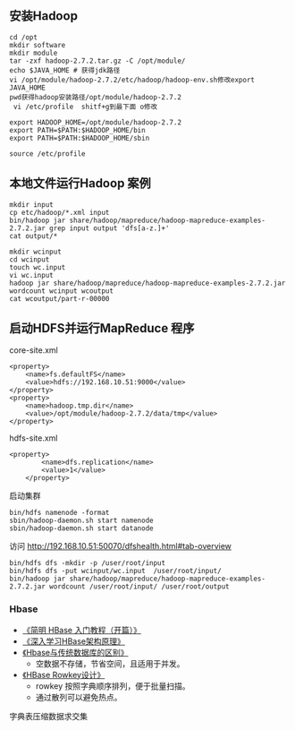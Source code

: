 ## 安装Hadoop

```
cd /opt
mkdir software
mkdir module
tar -zxf hadoop-2.7.2.tar.gz -C /opt/module/
echo $JAVA_HOME # 获得jdk路径
vi /opt/module/hadoop-2.7.2/etc/hadoop/hadoop-env.sh修改export JAVA_HOME
pwd获得hadoop安装路径/opt/module/hadoop-2.7.2
 vi /etc/profile  shitf+g到最下面 o修改
```

```
export HADOOP_HOME=/opt/module/hadoop-2.7.2
export PATH=$PATH:$HADOOP_HOME/bin
export PATH=$PATH:$HADOOP_HOME/sbin
```

```
source /etc/profile
```

## 本地文件运行Hadoop 案例

```
mkdir input
cp etc/hadoop/*.xml input
bin/hadoop jar share/hadoop/mapreduce/hadoop-mapreduce-examples-2.7.2.jar grep input output 'dfs[a-z.]+'
cat output/*
```

```
mkdir wcinput
cd wcinput
touch wc.input
vi wc.input
hadoop jar share/hadoop/mapreduce/hadoop-mapreduce-examples-2.7.2.jar wordcount wcinput wcoutput
cat wcoutput/part-r-00000
```

## 启动HDFS并运行MapReduce 程序

core-site.xml

```
<property>
	<name>fs.defaultFS</name>
    <value>hdfs://192.168.10.51:9000</value>
</property>
<property>
	<name>hadoop.tmp.dir</name>
	<value>/opt/module/hadoop-2.7.2/data/tmp</value>
</property>
```

hdfs-site.xml

```
<property>
		<name>dfs.replication</name>
		<value>1</value>
	</property>
```

启动集群

```
bin/hdfs namenode -format
sbin/hadoop-daemon.sh start namenode
sbin/hadoop-daemon.sh start datanode
```

访问 http://192.168.10.51:50070/dfshealth.html#tab-overview

```
bin/hdfs dfs -mkdir -p /user/root/input
bin/hdfs dfs -put wcinput/wc.input  /user/root/input/
bin/hadoop jar share/hadoop/mapreduce/hadoop-mapreduce-examples-2.7.2.jar wordcount /user/root/input/ /user/root/output
```

### Hbase

- [《简明 HBase 入门教程（开篇）》](http://www.thebigdata.cn/HBase/35831.html)
- [《深入学习HBase架构原理》](https://www.cnblogs.com/qiaoyihang/p/6246424.html)
- [《Hbase与传统数据库的区别》](https://blog.csdn.net/lifuxiangcaohui/article/details/39891099)
  - 空数据不存储，节省空间，且适用于并发。
- [《HBase Rowkey设计》](https://blog.csdn.net/u014091123/article/details/73163088)
  - rowkey 按照字典顺序排列，便于批量扫描。
  - 通过散列可以避免热点。





字典表压缩数据求交集